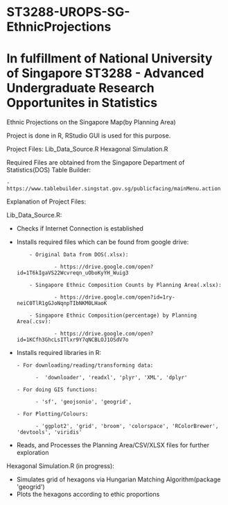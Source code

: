 # ST3288-UROPS-SG-EthnicProjections

# In fulfillment of National University of Singapore ST3288 - Advanced Undergraduate Research Opportunites in Statistics

Ethnic Projections on the Singapore Map(by Planning Area)

Project is done in R, RStudio GUI is used for this purpose.

Project Files:
Lib_Data_Source.R
Hexagonal Simulation.R

Required Files are obtained from the Singapore Department of Statistics(DOS) Table Builder:

    - https://www.tablebuilder.singstat.gov.sg/publicfacing/mainMenu.action


Explanation of Project Files:

Lib_Data_Source.R:

- Checks if Internet Connection is established

- Installs required files which can be found from google drive: 

          - Original Data from DOS(.xlsx):
          
                  - https://drive.google.com/open?id=1T6kIgaVS22Wcvreqn_uOboKyYH_Wuig3
                  
          - Singapore Ethnic Composition Counts by Planning Area(.xlsx):
          
                  - https://drive.google.com/open?id=1ry-neiC0TlR1gGJoNqnpTIbNKM0LHaoK
                  
          - Singapore Ethnic Composition(percentage) by Planning Area(.csv):
          
                  - https://drive.google.com/open?id=1KCfh3GhcLsITlxr9Y7qNCBLOJ1OSdV7o
          
- Installs required libraries in R:

      - For downloading/reading/transforming data:
      
            -  'downloader', 'readxl', 'plyr', 'XML', 'dplyr'
            
      - For doing GIS functions:
      
            - 'sf', 'geojsonio', 'geogrid',
            
      - For Plotting/Colours:
      
            - 'ggplot2', 'grid', 'broom', 'colorspace', 'RColorBrewer', 'devtools', 'viridis' 

- Reads, and Processes the Planning Area/CSV/XLSX files for further exploration

Hexagonal Simulation.R (in progress):

- Simulates grid of hexagons via Hungarian Matching Algorithm(package 'geogrid')
- Plots the hexagons according to ethic proportions
